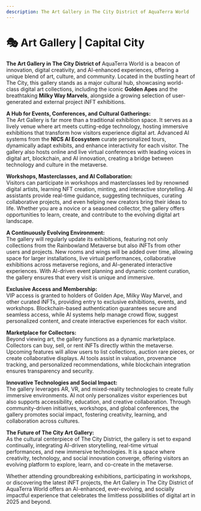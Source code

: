 ```yaml
---
description: The Art Gallery in The City District of AquaTerra World
---
```


# 🎭 Art Gallery | Capital City

**The Art Gallery in The City District of** AquaTerra World is a beacon of innovation, digital creativity, and AI-enhanced experiences, offering a unique blend of art, culture, and community. Located in the bustling heart of The City, this gallery stands as a major cultural hub, showcasing world-class digital art collections, including the iconic **Golden Apes** and the breathtaking **Milky Way Marvels**, alongside a growing selection of user-generated and external project iNFT exhibitions.

**A Hub for Events, Conferences, and Cultural Gatherings:**\
The Art Gallery is far more than a traditional exhibition space. It serves as a lively venue where art meets cutting-edge technology, hosting immersive exhibitions that transform how visitors experience digital art. Advanced AI systems from the **NICS AI Ecosystem** curate personalized tours, dynamically adapt exhibits, and enhance interactivity for each visitor. The gallery also hosts online and live virtual conferences with leading voices in digital art, blockchain, and AI innovation, creating a bridge between technology and culture in the metaverse.

**Workshops, Masterclasses, and AI Collaboration:**\
Visitors can participate in workshops and masterclasses led by renowned digital artists, learning NFT creation, minting, and interactive storytelling. AI assistants provide real-time guidance, suggesting techniques, curating collaborative projects, and even helping new creators bring their ideas to life. Whether you are a novice or a seasoned collector, the gallery offers opportunities to learn, create, and contribute to the evolving digital art landscape.

**A Continuously Evolving Environment:**\
The gallery will regularly update its exhibitions, featuring not only collections from the Rainbowland Metaverse but also iNFTs from other users and projects. New rooms and wings will be added over time, allowing space for larger installations, live virtual performances, collaborative exhibitions across metaverse regions, and AI-generated interactive experiences. With AI-driven event planning and dynamic content curation, the gallery ensures that every visit is unique and immersive.

**Exclusive Access and Membership:**\
VIP access is granted to holders of Golden Ape, Milky Way Marvel, and other curated iNFTs, providing entry to exclusive exhibitions, events, and workshops. Blockchain-based authentication guarantees secure and seamless access, while AI systems help manage crowd flow, suggest personalized content, and create interactive experiences for each visitor.

**Marketplace for Collectors:**\
Beyond viewing art, the gallery functions as a dynamic marketplace. Collectors can buy, sell, or rent iNFTs directly within the metaverse. Upcoming features will allow users to list collections, auction rare pieces, or create collaborative displays. AI tools assist in valuation, provenance tracking, and personalized recommendations, while blockchain integration ensures transparency and security.

**Innovative Technologies and Social Impact:**\
The gallery leverages AR, VR, and mixed-reality technologies to create fully immersive environments. AI not only personalizes visitor experiences but also supports accessibility, education, and creative collaboration. Through community-driven initiatives, workshops, and global conferences, the gallery promotes social impact, fostering creativity, learning, and collaboration across cultures.

**The Future of The City Art Gallery:**\
As the cultural centerpiece of The City District, the gallery is set to expand continually, integrating AI-driven storytelling, real-time virtual performances, and new immersive technologies. It is a space where creativity, technology, and social innovation converge, offering visitors an evolving platform to explore, learn, and co-create in the metaverse.

Whether attending groundbreaking exhibitions, participating in workshops, or discovering the latest iNFT projects, the Art Gallery in The City District of AquaTerra World offers an AI-enhanced, ever-evolving, and socially impactful experience that celebrates the limitless possibilities of digital art in 2025 and beyond.
